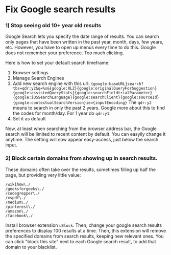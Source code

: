 # Fix Google search results

### 1\) Stop seeing old 10+ year old results

Google Search lets you specify the date range of results. You can search only pages that have been written in the past year, month, days, few years, etc. However, you have to open up menus every time to do this. Google does not remember your preference. Too much clicking.

Here is how to set your default search timeframe:

1. Browser settings
2. Manage Search Engines
3. Add new search engine with this url: `{google:baseURL}search?tbs=qdr:y2&q=%s&{google:RLZ}{google:originalQueryForSuggestion}{google:assistedQueryStats}{google:searchFieldtrialParameter}{google:iOSSearchLanguage}{google:searchClient}{google:sourceId}{google:contextualSearchVersion}ie={inputEncoding}` The `qdr:y2` means to search in only the past 2 years. Google more about this to find the codes for month/day. For 1 year do `qdr:y1`.
4. Set it as default

Now, at least when searching from the browser address bar, the Google search will be limited to recent content by default. You can easyily change it anytime. The setting will now appear easy-access, just below the search input.

### 2\) Block certain domains from showing up in search results. 

These domains often take over the results, sometimes filling up half the page, but providing very little value:

```text
/wikihow\./
/geeksforgeeks\./
/codegrepper\./
/xspdf\./
/medium\./
/pinterest\./
/amazon\./
/facebook\./
```

Install browser extension `uBlock`. Then, change your google search results preferences to display 100 results at a time. Then, this extension will remove the specified domains from search results, keeping new relevant ones. You can click "block this site" next to each Google search result, to add that domain to your blacklist.



